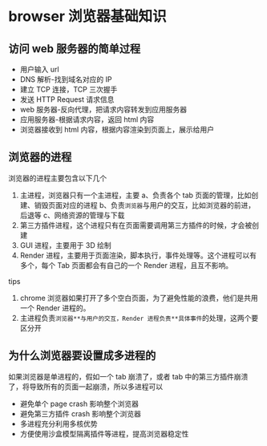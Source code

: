 # browser 浏览器基础知识

## 访问 web 服务器的简单过程

* 用户输入 url
* DNS 解析-找到域名对应的 IP
* 建立 TCP 连接，TCP 三次握手
* 发送 HTTP Request 请求信息
* web 服务器-反向代理，把请求内容转发到应用服务器
* 应用服务器-根据请求内容，返回 html 内容
* 浏览器接收到 html 内容，根据内容渲染到页面上，展示给用户

## 浏览器的进程

浏览器的进程主要包含以下几个

1.  主进程，浏览器只有一个主进程，主要
    a、负责各个 tab 页面的管理，比如创建、销毁页面对应的进程
    b、负责`浏览器`与用户的交互，比如浏览器的前进，后退等
    c、网络资源的管理与下载
2.  第三方插件进程，这个进程只有在页面需要调用第三方插件的时候，才会被创建
3.  GUI 进程，主要用于 3D 绘制
4.  Render 进程，主要用于页面渲染，脚本执行，事件处理等。这个进程可以有多个，每个 Tab 页面都会有自己的一个 Render 进程，且互不影响。

tips

1.  chrome 浏览器如果打开了多个空白页面，为了避免性能的浪费，他们是共用一个 Render 进程的。
2.  主进程负责`浏览器**与用户的交互，Render 进程负责**具体事件`的处理，这两个要区分开

## 为什么浏览器要设置成多进程的

如果浏览器是单进程的，假如一个 tab 崩溃了，或者 tab 中的第三方插件崩溃了，将导致所有的页面一起崩溃，所以多进程可以

* 避免单个 page crash 影响整个浏览器
* 避免第三方插件 crash 影响整个浏览器
* 多进程充分利用多核优势
* 方便使用沙盒模型隔离插件等进程，提高浏览器稳定性
